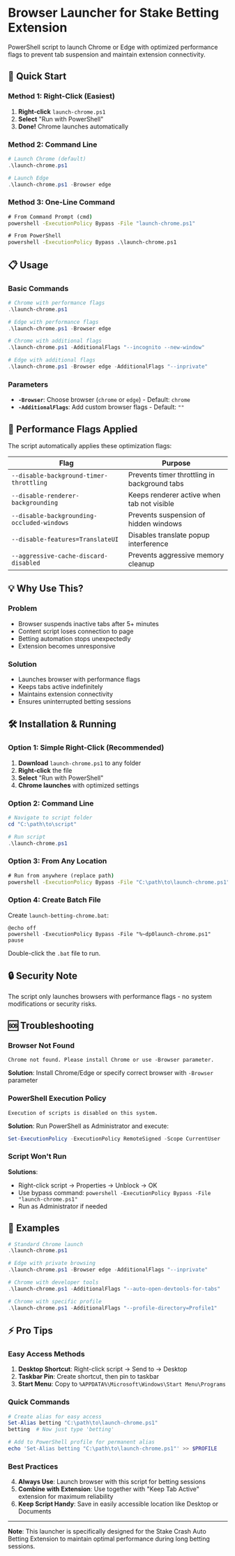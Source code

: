 # Browser Launcher for Stake Betting Extension

PowerShell script to launch Chrome or Edge with optimized performance flags to prevent tab suspension and maintain extension connectivity.

## 🚀 Quick Start

### Method 1: Right-Click (Easiest)
1. **Right-click** `launch-chrome.ps1`
2. **Select** "Run with PowerShell"
3. **Done!** Chrome launches automatically

### Method 2: Command Line
```powershell
# Launch Chrome (default)
.\launch-chrome.ps1

# Launch Edge
.\launch-chrome.ps1 -Browser edge
```

### Method 3: One-Line Command
```cmd
# From Command Prompt (cmd)
powershell -ExecutionPolicy Bypass -File "launch-chrome.ps1"

# From PowerShell
powershell -ExecutionPolicy Bypass .\launch-chrome.ps1
```

## 📋 Usage

### Basic Commands
```powershell
# Chrome with performance flags
.\launch-chrome.ps1

# Edge with performance flags  
.\launch-chrome.ps1 -Browser edge

# Chrome with additional flags
.\launch-chrome.ps1 -AdditionalFlags "--incognito --new-window"

# Edge with additional flags
.\launch-chrome.ps1 -Browser edge -AdditionalFlags "--inprivate"
```

### Parameters
- **`-Browser`**: Choose browser (`chrome` or `edge`) - Default: `chrome`
- **`-AdditionalFlags`**: Add custom browser flags - Default: `""`

## 🔧 Performance Flags Applied

The script automatically applies these optimization flags:

| Flag | Purpose |
|------|---------|
| `--disable-background-timer-throttling` | Prevents timer throttling in background tabs |
| `--disable-renderer-backgrounding` | Keeps renderer active when tab not visible |
| `--disable-backgrounding-occluded-windows` | Prevents suspension of hidden windows |
| `--disable-features=TranslateUI` | Disables translate popup interference |
| `--aggressive-cache-discard-disabled` | Prevents aggressive memory cleanup |

## 💡 Why Use This?

### Problem
- Browser suspends inactive tabs after 5+ minutes
- Content script loses connection to page
- Betting automation stops unexpectedly
- Extension becomes unresponsive

### Solution
- Launches browser with performance flags
- Keeps tabs active indefinitely
- Maintains extension connectivity
- Ensures uninterrupted betting sessions

## 🛠️ Installation & Running

### Option 1: Simple Right-Click (Recommended)
1. **Download** `launch-chrome.ps1` to any folder
2. **Right-click** the file
3. **Select** "Run with PowerShell"
4. **Chrome launches** with optimized settings

### Option 2: Command Line
```powershell
# Navigate to script folder
cd "C:\path\to\script"

# Run script
.\launch-chrome.ps1
```

### Option 3: From Any Location
```cmd
# Run from anywhere (replace path)
powershell -ExecutionPolicy Bypass -File "C:\path\to\launch-chrome.ps1"
```

### Option 4: Create Batch File
Create `launch-betting-chrome.bat`:
```batch
@echo off
powershell -ExecutionPolicy Bypass -File "%~dp0launch-chrome.ps1"
pause
```
Double-click the `.bat` file to run.

## 🔒 Security Note

The script only launches browsers with performance flags - no system modifications or security risks.

## 🆘 Troubleshooting

### Browser Not Found
```
Chrome not found. Please install Chrome or use -Browser parameter.
```
**Solution**: Install Chrome/Edge or specify correct browser with `-Browser` parameter

### PowerShell Execution Policy
```
Execution of scripts is disabled on this system.
```
**Solution**: Run PowerShell as Administrator and execute:
```powershell
Set-ExecutionPolicy -ExecutionPolicy RemoteSigned -Scope CurrentUser
```

### Script Won't Run
**Solutions**:
- Right-click script → Properties → Unblock → OK
- Use bypass command: `powershell -ExecutionPolicy Bypass -File "launch-chrome.ps1"`
- Run as Administrator if needed

## 📝 Examples

```powershell
# Standard Chrome launch
.\launch-chrome.ps1

# Edge with private browsing
.\launch-chrome.ps1 -Browser edge -AdditionalFlags "--inprivate"

# Chrome with developer tools
.\launch-chrome.ps1 -AdditionalFlags "--auto-open-devtools-for-tabs"

# Chrome with specific profile
.\launch-chrome.ps1 -AdditionalFlags "--profile-directory=Profile1"
```

## ⚡ Pro Tips

### Easy Access Methods
1. **Desktop Shortcut**: Right-click script → Send to → Desktop
2. **Taskbar Pin**: Create shortcut, then pin to taskbar  
3. **Start Menu**: Copy to `%APPDATA%\Microsoft\Windows\Start Menu\Programs`

### Quick Commands
```powershell
# Create alias for easy access
Set-Alias betting "C:\path\to\launch-chrome.ps1"
betting  # Now just type 'betting'

# Add to PowerShell profile for permanent alias
echo 'Set-Alias betting "C:\path\to\launch-chrome.ps1"' >> $PROFILE
```

### Best Practices
4. **Always Use**: Launch browser with this script for betting sessions
5. **Combine with Extension**: Use together with "Keep Tab Active" extension for maximum reliability
6. **Keep Script Handy**: Save in easily accessible location like Desktop or Documents

---

**Note**: This launcher is specifically designed for the Stake Crash Auto Betting Extension to maintain optimal performance during long betting sessions.
